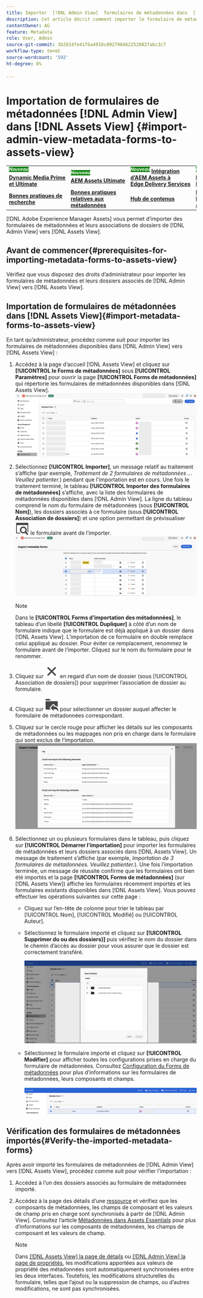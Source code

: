 ```yaml
---
title: Importer  [!DNL Admin View]  formulaires de métadonnées dans  [!DNL Assets View]
description: Cet article décrit comment importer le formulaire de métadonnées disponible dans  [!DNL Admin View] vers [!DNL Assets View]
contentOwner: AG
feature: Metadata
role: User, Admin
source-git-commit: 3b2014fe41f6a4918c092790462252082fabc3c7
workflow-type: tm+mt
source-wordcount: '592'
ht-degree: 8%

---
```



# Importation de formulaires de métadonnées [!DNL Admin View] dans [!DNL Assets View] {#import-admin-view-metadata-forms-to-assets-view}

<table>
    <tr>
        <td>
            <sup style= "background-color:#008000; color:#FFFFFF; font-weight:bold"><i>Nouveau</i></sup> <a href="/help/assets/dynamic-media/dm-prime-ultimate.md"><b>Dynamic Media Prime et Ultimate</b></a>
        </td>
        <td>
            <sup style= "background-color:#008000; color:#FFFFFF; font-weight:bold"><i>Nouveau</i></sup> <a href="/help/assets/assets-ultimate-overview.md"><b>AEM Assets Ultimate</b></a>
        </td>
        <td>
            <sup style= "background-color:#008000; color:#FFFFFF; font-weight:bold"><i>Nouveau</i></sup> <a href="/help/assets/integrate-aem-assets-edge-delivery-services.md"><b>Intégration d’AEM Assets à Edge Delivery Services</b></a>
        </td>
        <td>
            <sup style= "background-color:#008000; color:#FFFFFF; font-weight:bold"><i>Nouveau</i></sup> <a href="/help/assets/aem-assets-view-ui-extensibility.md"><b>Extensibilité de l’IU</b></a>
        </td>
          <td>
            <sup style= "background-color:#008000; color:#FFFFFF; font-weight:bold"><i>Nouveau</i></sup> <a href="/help/assets/dynamic-media/enable-dynamic-media-prime-and-ultimate.md"><b>Activer Dynamic Media Prime et Ultimate</b></a>
        </td>
    </tr>
    <tr>
        <td>
            <a href="/help/assets/search-best-practices.md"><b>Bonnes pratiques de recherche</b></a>
        </td>
        <td>
            <a href="/help/assets/metadata-best-practices.md"><b>Bonnes pratiques relatives aux métadonnées</b></a>
        </td>
        <td>
            <a href="/help/assets/product-overview.md"><b>Hub de contenus</b></a>
        </td>
        <td>
            <a href="/help/assets/dynamic-media-open-apis-overview.md"><b>Fonctionnalités Dynamic Media avec OpenAPI</b></a>
        </td>
        <td>
            <a href="https://developer.adobe.com/experience-cloud/experience-manager-apis/"><b>Documentation de développement pour AEM Assets</b></a>
        </td>
    </tr>
</table>

[!DNL Adobe Experience Manager Assets] vous permet d’importer des formulaires de métadonnées et leurs associations de dossiers de [!DNL Admin View] vers [!DNL Assets View].

## Avant de commencer{#prerequisites-for-importing-metadata-forms-to-assets-view}

Vérifiez que vous disposez des droits d’administrateur pour importer les formulaires de métadonnées et leurs dossiers associés de [!DNL Admin View] vers [!DNL Assets View].

## Importation de formulaires de métadonnées dans [!DNL Assets View]{#import-metadata-forms-to-assets-view}

En tant qu’administrateur, procédez comme suit pour importer les formulaires de métadonnées disponibles dans [!DNL Admin View] vers [!DNL Assets View] :

1. Accédez à la page d’accueil [!DNL Assets View] et cliquez sur **[!UICONTROL le Forms de métadonnées]** sous **[!UICONTROL Paramètres]** pour ouvrir la page **[!UICONTROL Forms de métadonnées]** qui répertorie les formulaires de métadonnées disponibles dans [!DNL Assets View].
   ![page formulaires de métadonnées](/help/assets/assets/metadata-forms-page.png)
1. Sélectionnez **[!UICONTROL Importer]**, un message relatif au traitement s’affiche (par exemple, *Traitement de 2 formulaires de métadonnées ... Veuillez patienter.*) pendant que l&#39;importation est en cours. Une fois le traitement terminé, le tableau **[!UICONTROL Importer des formulaires de métadonnées]** s’affiche, avec la liste des formulaires de métadonnées disponibles dans [!DNL Admin View]. La ligne du tableau comprend le nom du formulaire de métadonnées (sous **[!UICONTROL Nom]**), les dossiers associés à ce formulaire (sous **[!UICONTROL Association de dossiers]**) et une option permettant de prévisualiser ![prévisualiser](/help/assets/assets/Preview.svg) le formulaire avant de l’importer.
   ![Page Importer un Forms de métadonnées ](/help/assets/assets/import-metadata-forms-page.png)

   >[!NOTE]
   > 
   > Dans le **[!UICONTROL Forms d’importation des métadonnées]**, le tableau d’un libellé **[!UICONTROL Dupliquer]** à côté d’un nom de formulaire indique que le formulaire est déjà appliqué à un dossier dans [!DNL Assets View]. L’importation de ce formulaire en double remplace celui appliqué au dossier. Pour éviter ce remplacement, renommez le formulaire avant de l’importer. Cliquez sur le nom du formulaire pour le renommer.
1. Cliquez sur ![Sélectionner un dossier](/help/assets/assets/x.svg) en regard d’un nom de dossier (sous [!UICONTROL Association de dossiers]) pour supprimer l’association de dossier au formulaire.
1. Cliquez sur ![Sélectionner un dossier](/help/assets/assets/add-to-folder.svg) pour sélectionner un dossier auquel affecter le formulaire de métadonnées correspondant.
1. Cliquez sur le cercle rouge pour afficher les détails sur les composants de métadonnées ou les mappages non pris en charge dans le formulaire qui sont exclus de l’importation.
   ![Page Importer un Forms de métadonnées ](/help/assets/assets/unsupported-import-elements.png)
1. Sélectionnez un ou plusieurs formulaires dans le tableau, puis cliquez sur **[!UICONTROL Démarrer l’importation]** pour importer les formulaires de métadonnées et leurs dossiers associés dans [!DNL Assets View]. Un message de traitement s’affiche (par exemple, *Importation de 3 formulaires de métadonnées. Veuillez patienter.*). Une fois l’importation terminée, un message de réussite confirme que les formulaires ont bien été importés et la page **[!UICONTROL Forms de métadonnées]** (sur [!DNL Assets View]) affiche les formulaires récemment importés et les formulaires existants disponibles dans [!DNL Assets View]. Vous pouvez effectuer les opérations suivantes sur cette page :
   * Cliquez sur l’en-tête de colonne pour trier le tableau par [!UICONTROL Nom], [!UICONTROL Modifié] ou [!UICONTROL Auteur].
   * Sélectionnez le formulaire importé et cliquez sur **[!UICONTROL Supprimer du ou des dossiers)]** puis vérifiez le nom du dossier dans le chemin d’accès au dossier pour vous assurer que le dossier est correctement transféré.

     ![page vérifier les formulaires de métadonnées](/help/assets/assets/confirm-ported-folder.png)
   * Sélectionnez le formulaire importé et cliquez sur **[!UICONTROL Modifier]** pour afficher toutes les configurations prises en charge du formulaire de métadonnées. Consultez [Configuration du Forms de métadonnées](https://experienceleague.adobe.com/fr/docs/experience-manager-assets-essentials/help/metadata#metadata-forms) pour plus d’informations sur les formulaires de métadonnées, leurs composants et champs.

     ![page vérifier les formulaires de métadonnées](/help/assets/assets/verify-metadata-forms-page.png)

## Vérification des formulaires de métadonnées importés{#Verify-the-imported-metadata-forms}

Après avoir importé les formulaires de métadonnées de [!DNL Admin View] vers [!DNL Assets View], procédez comme suit pour vérifier l’importation :

1. Accédez à l’un des dossiers associés au formulaire de métadonnées importé.
1. Accédez à la page des détails d’une [ ressource](/help/assets/navigate-assets-view.md#preview-assets) et vérifiez que les composants de métadonnées, les champs de composant et les valeurs de champ pris en charge sont synchronisés à partir de [!DNL Admin View]. Consultez l’article [Métadonnées dans Assets Essentials](https://experienceleague.adobe.com/fr/docs/experience-manager-assets-essentials/help/metadata) pour plus d’informations sur les composants de métadonnées, les champs de composant et les valeurs de champ.

   >[!NOTE]
   >
   > Dans [[!DNL Assets View] la page de détails](https://experienceleague.adobe.com/fr/docs/experience-manager-cloud-service/content/assets/assets-view/metadata-assets-view#metadata-forms) ou [[!DNL Admin View] la page de propriétés](https://experienceleague.adobe.com/fr/docs/experience-manager-65/content/assets/administer/metadata-schemas), les modifications apportées aux valeurs de propriété des métadonnées sont automatiquement synchronisées entre les deux interfaces. Toutefois, les modifications structurelles du formulaire, telles que l’ajout ou la suppression de champs, ou d’autres modifications, ne sont pas synchronisées.